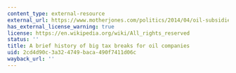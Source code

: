 ```yaml
---
content_type: external-resource
external_url: https://www.motherjones.com/politics/2014/04/oil-subsidies-energy-timeline/
has_external_license_warning: true
license: https://en.wikipedia.org/wiki/All_rights_reserved
status: ''
title: A brief history of big tax breaks for oil companies
uid: 2cd4d90c-3a32-4749-baca-490f7411d06c
wayback_url: ''
---
```

